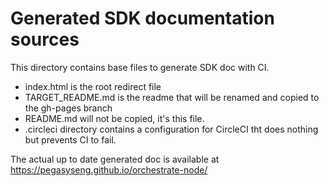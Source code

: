 # Generated SDK documentation sources

This directory contains base files to generate SDK doc with CI.

- index.html is the root redirect file
- TARGET_README.md is the readme that will be renamed and copied to the gh-pages branch
- README.md will not be copied, it's this file.
- .circleci directory contains a configuration for CircleCI tht does nothing but prevents CI to fail.

The actual up to date generated doc is available at https://pegasyseng.github.io/orchestrate-node/
